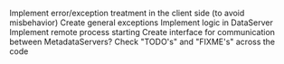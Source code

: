 Implement error/exception treatment in the client side (to avoid misbehavior)
Create general exceptions
Implement logic in DataServer
Implement remote process starting
Create interface for communication between MetadataServers?
Check "TODO's" and "FIXME's" across the code